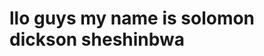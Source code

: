 <h1>llo guys my name is solomon dickson sheshinbwa</h1>





<!---
Solodosh1234/Solodosh1234 is a ✨ special ✨ repository because its `README.md` (this file) appears on your GitHub profile.
You can click the Preview link to take a look at your changes.
--->
